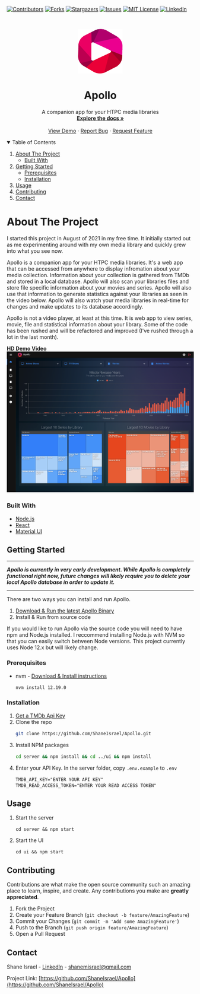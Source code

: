 <!-- PROJECT SHIELDS -->
<!--
*** I'm using markdown "reference style" links for readability.
*** Reference links are enclosed in brackets [ ] instead of parentheses ( ).
*** See the bottom of this document for the declaration of the reference variables
*** for contributors-url, forks-url, etc. This is an optional, concise syntax you may use.
*** https://www.markdownguide.org/basic-syntax/#reference-style-links
-->
[![Contributors][contributors-shield]][contributors-url]
[![Forks][forks-shield]][forks-url]
[![Stargazers][stars-shield]][stars-url]
[![Issues][issues-shield]][issues-url]
[![MIT License][license-shield]][license-url]
[![LinkedIn][linkedin-shield]][linkedin-url]



<!-- PROJECT LOGO -->
<br />
<p align="center">
  <a href="https://github.com/ShaneIsrael/Apollo">
    <img src="images/logo.png" alt="Logo" width="120" height="120">
  </a>

  <h1 align="center">Apollo</h1>

  <p align="center">
    A companion app for your HTPC media libraries
    <br />
    <a href="https://github.com/ShaneIsrael/Apollo"><strong>Explore the docs »</strong></a>
    <br />
    <br />
    <a href="https://animetrics.sfo2.cdn.digitaloceanspaces.com/apollo/Apollo-Demo-So-Far-9-13-2021.mp4">View Demo</a>
    ·
    <a href="https://github.com/ShaneIsrael/Apollo/issues">Report Bug</a>
    ·
    <a href="https://github.com/ShaneIsrael/Apollo/issues">Request Feature</a>
  </p>
</p>



<!-- TABLE OF CONTENTS -->
<details open="open">
  <summary>Table of Contents</summary>
  <ol>
    <li>
      <a href="#about-the-project">About The Project</a>
      <ul>
        <li><a href="#built-with">Built With</a></li>
      </ul>
    </li>
    <li>
      <a href="#getting-started">Getting Started</a>
      <ul>
        <li><a href="#prerequisites">Prerequisites</a></li>
        <li><a href="#installation">Installation</a></li>
      </ul>
    </li>
    <li><a href="#usage">Usage</a></li>
    <li><a href="#contributing">Contributing</a></li>
    <li><a href="#contact">Contact</a></li>
  </ol>
</details>



<!-- ABOUT THE PROJECT -->
# About The Project

I started this project in August of 2021 in my free time. It initially started out as me experimenting around with my own media library and quickly grew into what you see now.

Apollo is a companion app for your HTPC media libraries. It's a web app that can be accessed from anywhere to display infromation about your media collection. Information about your collection is gathered from TMDb and stored in a local database. Apollo will also scan your libraries files and store file specific information about your movies and series. Apollo will also use that information to generate statistics against your libraries as seen in the video below. Apollo will also watch your media libraries in real-time for changes and make updates to its database accordingly. 

Apollo is not a video player, at least at this time. It is web app to view series, movie, file and statistical information about your library. Some of the code has been rushed and will be refactored and improved (I've rushed through a lot in the last month).  

**[HD Demo Video](https://animetrics.sfo2.cdn.digitaloceanspaces.com/apollo/Apollo-Demo-So-Far-9-13-2021.mp4)**
![product-screenshot]

### Built With

* [Node.js](https://nodejs.org/en/)
* [React](https://reactjs.org/)
* [Material UI](https://material-ui.com/)


<!-- GETTING STARTED -->
## Getting Started
___
***Apollo is currently in very early development. While Apollo is completely functional right now, future changes will likely require you to delete your local Apollo database in order to update it.***
___

There are two ways you can install and run Apollo.

1. [Download & Run the latest Apollo Binary](https://github.com/ShaneIsrael/Apollo/releases/)
2. Install & Run from source code

If you would like to run Apollo via the source code you will need to have npm and Node.js installed. I reccommend installing Node.js with NVM so that you can easily switch between Node versions. This project currently uses Node 12.x but will likely change.

### Prerequisites


* nvm - [Download & Install instructions](https://github.com/nvm-sh/nvm#installing-and-updating)
  ```sh
  nvm install 12.19.0
  ```

### Installation

1. [Get a TMDb Api Key](https://www.themoviedb.org/)
2. Clone the repo
   ```sh
   git clone https://github.com/ShaneIsrael/Apollo.git
   ```
3. Install NPM packages
   ```sh
   cd server && npm install && cd ../ui && npm install
   ```
4. Enter your API Key. In the server folder, copy `.env.example` to `.env`
   ```JS
   TMDB_API_KEY="ENTER YOUR API KEY"
   TMDB_READ_ACCESS_TOKEN="ENTER YOUR READ ACCESS TOKEN"
   ```



<!-- USAGE EXAMPLES -->
## Usage

1. Start the server
   ```
   cd server && npm start
   ```
2. Start the UI
   ```
   cd ui && npm start
   ```



<!-- CONTRIBUTING -->
## Contributing

Contributions are what make the open source community such an amazing place to learn, inspire, and create. Any contributions you make are **greatly appreciated**.

1. Fork the Project
2. Create your Feature Branch (`git checkout -b feature/AmazingFeature`)
3. Commit your Changes (`git commit -m 'Add some AmazingFeature'`)
4. Push to the Branch (`git push origin feature/AmazingFeature`)
5. Open a Pull Request

<!-- CONTACT -->
## Contact

Shane Israel - [LinkedIn](https://www.linkedin.com/in/shane-israel-3a685ba1/) - shanemisrael@gmail.com

Project Link: [https://github.com/ShaneIsrael/Apollo](https://github.com/ShaneIsrael/Apollo)




<!-- MARKDOWN LINKS & IMAGES -->
<!-- https://www.markdownguide.org/basic-syntax/#reference-style-links -->
[contributors-shield]: https://img.shields.io/github/contributors/ShaneIsrael/Apollo.svg?style=for-the-badge
[contributors-url]: https://github.com/ShaneIsrael/Apollo/graphs/contributors
[forks-shield]: https://img.shields.io/github/forks/ShaneIsrael/Apollo.svg?style=for-the-badge
[forks-url]: https://github.com/ShaneIsrael/Apollo/network/members
[stars-shield]: https://img.shields.io/github/stars/ShaneIsrael/Apollo.svg?style=for-the-badge
[stars-url]: https://github.com/ShaneIsrael/Apollo/stargazers
[issues-shield]: https://img.shields.io/github/issues/ShaneIsrael/Apollo.svg?style=for-the-badge
[issues-url]: https://github.com/ShaneIsrael/Apollo/issues
[license-shield]: https://img.shields.io/github/license/ShaneIsrael/Apollo.svg?style=for-the-badge
[license-url]: https://github.com/ShaneIsrael/Apollo/blob/master/LICENSE.txt
[linkedin-shield]: https://img.shields.io/badge/-LinkedIn-black.svg?style=for-the-badge&logo=linkedin&colorB=555
[linkedin-url]: https://www.linkedin.com/in/shane-israel-3a685ba1/
[product-screenshot]: images/apollo_dashboard.png

